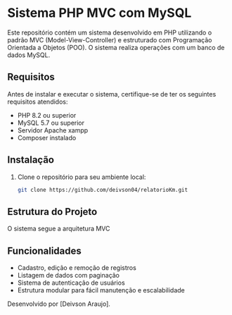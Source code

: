 # Sistema PHP MVC com MySQL

Este repositório contém um sistema desenvolvido em PHP utilizando o padrão MVC (Model-View-Controller) e estruturado com Programação Orientada a Objetos (POO). O sistema realiza operações com um banco de dados MySQL.

## Requisitos

Antes de instalar e executar o sistema, certifique-se de ter os seguintes requisitos atendidos:

- PHP 8.2 ou superior
- MySQL 5.7 ou superior
- Servidor Apache xampp
- Composer instalado

## Instalação

1. Clone o repositório para seu ambiente local:
   ```bash
   git clone https://github.com/deivson04/relatorioKm.git
   ```
## Estrutura do Projeto

O sistema segue a arquitetura MVC

## Funcionalidades

- Cadastro, edição e remoção de registros
- Listagem de dados com paginação
- Sistema de autenticação de usuários
- Estrutura modular para fácil manutenção e escalabilidade

Desenvolvido por [Deivson Araujo].

